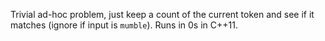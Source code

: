 Trivial ad-hoc problem, just keep a count of the current token and see if it matches (ignore if input is `mumble`). Runs in 0s in C++11.
